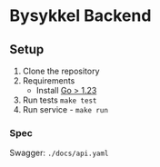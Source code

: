 # Bysykkel Backend

## Setup

1. Clone the repository
2. Requirements
   - Install [Go > 1.23](https://go.dev/doc/install)
3. Run tests `make test`
4. Run service - `make run`

### Spec

Swagger: `./docs/api.yaml`